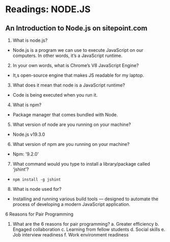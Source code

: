 # Readings: NODE.JS

## An Introduction to Node.js on sitepoint.com

1. What is node.js?
- Node.js is a program we can use to execute JavaScript on our computers. In other words, it’s a JavaScript runtime.

2. In your own words, what is Chrome’s V8 JavaScript Engine?
- It,s open-source engine that makes JS readable for my laptop.

3. What does it mean that node is a JavaScript runtime?
- Code is being executed when you run it.

4. What is npm?
- Package manager that comes bundled with Node.

5. What version of node are you running on your machine?
- Node.js v19.3.0

6. What version of npm are you running on your machine?
- Npm: '9.2.0'

7. What command would you type to install a library/package called ‘jshint’?
- `npm install -g jshint`

8. What is node used for?
- Installing and running various build tools — designed to automate the process of developing a modern JavaScript application.

6 Reasons for Pair Programming

1. What are the 6 reasons for pair programming?
 a. Greater efficiency
 b. Engaged collaboration
 c. Learning from fellow students
 d. Social skills
 e. Job interview readiness
 f. Work environment readiness
 
